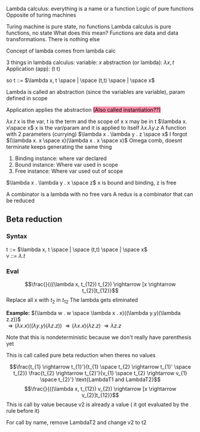 Lambda calculus: everything is a name or a function 
	Logic of pure functions
	Opposite of turing machines 

Turing machine is pure state, no functions
Lambda calculus is pure functions, no state
	What does this mean? Functions are data and data transformations. There is nothing else

Concept of lambda comes from lambda calc

3 things in lambda calculus: 
	variable:                            *x* 
	abstraction (or lambda): $\lambda x, t$ 
	Application (app):            (t t)

so 
t ::= $\lambda x, t \space | \space (t,t) \space | \space x$  

Lambda is called an abstraction (since the variables are variable), param defined in scope

Application applies the abstraction <mark style="background: #FF5582A6;">(Also called instantiation??)</mark>

$\lambda x . t$ 
	x is the var, t is the term and the scope of x
	x may be in t
$\lambda x. x\space x$
	x is the var/param and it is applied to itself
$\lambda x . \lambda y . z$
	A function with 2 parameters (currying)
$\lambda x . \lambda y . z \space x$
	I forgot
$(\lambda x. x \space x)(\lambda x . x \space x)$
	Omega comb, doesnt terminate keeps generating the same thing 


1. Binding instance: where var declared
2. Bound instance: Where var used in scope
3. Free instance: Where var used out of scope

$\lambda x . \lambda y . x \space z$ x is bound and binding, z is free

A combinator is a lambda with no free vars
A redux is a combinator that can be reduced 


## Beta reduction
### Syntax
t ::= $\lambda x, t \space | \space (t,t) \space | \space x$  
v ::= $\lambda . t$ 


### Eval
$$\frac{}{((\lambda x, t_{12}) t_{2}) \rightarrow [x \rightarrow t_{2}]t_{12}}$$
Replace all x with $t_{2}$ in $t_{12}$ 
The lambda gets eliminated 


**Example:** $(\lambda w . w \space \lambda x . x)((\lambda y.y)(\lambda z.z))$  
	$\Rightarrow (\lambda x . x)((\lambda y.y)(\lambda z.z))$ 
	$\Rightarrow (\lambda x . x)(\lambda z.z)$ 
	$\Rightarrow \lambda z.z$ 


Note that this is nondeterministic because we don't really have parenthesis yet 

This is call called pure beta reduction when theres no values


$$\frac{t_{1} \rightarrow t_{1}'}{t_{1} \space t_{2} \rightarrow t_{1}' \space t_{2}} \frac{t_{2} \rightarrow t_{2}'}{v_{1} \space t_{2} \rightarrow v_{1} \space t_{2}'} \text{LambdaT1 and LambdaT2}$$
$$\frac{}{((\lambda x, t_{12}) v_{2}) \rightarrow [x \rightarrow v_{2}]t_{12}}$$ This is call by value because v2 is already a value ( it got evaluated by the rule before it)

For call by name, remove LambdaT2 and change v2 to t2
